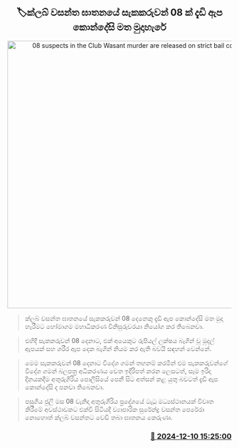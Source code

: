 <p align='center'><b><h2 align='center' title='08 suspects in the Club Wasant murder are released on strict bail conditions'>🏷ක්ලබ් වසන්ත ඝාතනයේ සැකකරුවන් 08 ක් දැඩි ඇප කොන්දේසි මත මුදාහැරේ</h2></b></p>
<p align='center'><img src='https://helakuru.sgp1.cdn.digitaloceanspaces.com/esana/images/lib/court-gg.jpg' width='600' alt='08 suspects in the Club Wasant murder are released on strict bail conditions'></p>

> ක්ලබ් වසන්ත ඝාතනයේ සැකකරුවන් 08 දෙනෙකු දැඩි ඇප කොන්දේසි මත මුදා හැරීමට හෝමාගම මහාධිකරණ විනිසුරුවරයා නියෝග කර තිබෙනවා.

> එහිදී සැකකරුවන් 08 දෙනාට, එක් අයෙකුට රුපියල් ලක්ෂය බැගින් වූ මුදල් ඇපයක් සහ ශරීර ඇප දෙක බැගින් නියම කර ඇති බවයි සඳහන් වෙන්නේ.

> මෙම සැකකරුවන් 08 දෙනාට විදේශ ගමන් තහනම් කරමින් එම සැකකරුවන්ගේ විදේශ ගමන් බලපත්‍ර අධිකරණය වෙත ඉදිරිපත් කරන ලෙසටත්, සෑම ඉරිදා දිනයකදීම අතුරුගිරිය පොලීසියේ පෙනී සිට අත්සන් කළ යුතු බවටත් දැඩි ඇප කොන්දේසි ද පනවා තිබෙනවා.

> පසුගිය ජුලි මස 08 වැනිදා අතුරුගිරිය ප්‍රදේශයේ ටැටූ මධ්‍යස්ථානයක් විවෘත කිරීමේ අවස්ථාවකට එක්වී සිටියදී ව්‍යාපාරික සුරේන්ද්‍ර වසන්ත පෙරේරා නොහොත් ක්ලබ් වසන්තට වෙඩි තබා ඝාතනය කෙරුණා.



<h3 align='right'><a href='https://www.helakuru.lk/esana/p/105804/'>📅 2024-12-10 15:25:00</a></h3>

